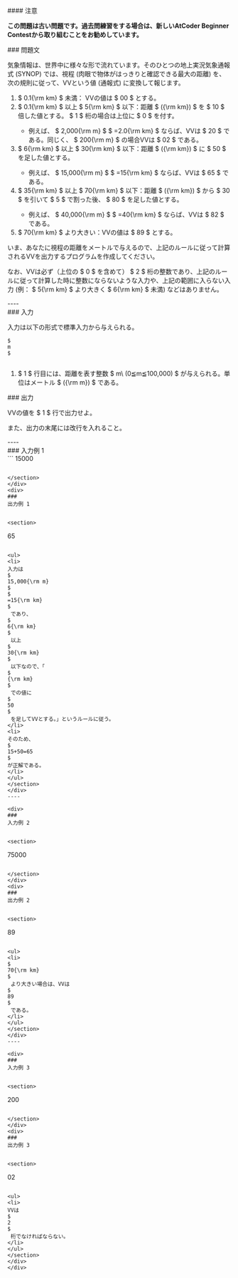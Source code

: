 <div>
<div>
#### 
注意


<p>
<b>
この問題は古い問題です。過去問練習をする場合は、新しいAtCoder Beginner Contestから取り組むことをお勧めしています。
</b>
</p>
### 
問題文


<section>

気象情報は、世界中に様々な形で流れています。そのひとつの地上実況気象通報式 (SYNOP) では、視程 (肉眼で物体がはっきりと確認できる最大の距離) を、次の規則に従って、VVという値 (通報式) に変換して報じます。

<ol>
<li>
$
0.1{\rm km}
$
 未満： VVの値は 
$
00
$
 とする。
</li>
<li>
$
0.1{\rm km}
$
 以上 
$
5{\rm km}
$
 以下：距離 
$
({\rm km})
$
 を 
$
10
$
 倍した値とする。
$
1
$
 桁の場合は上位に 
$
0
$
 を付す。
</li>
<ul>
<li>
例えば、
$
2,000{\rm m}
$
$
=2.0{\rm km}
$
 ならば、VVは 
$
20
$
 である。同じく、
$
200{\rm m}
$
の場合VVは 
$
02
$
 である。
</li>
</ul>
<li>
$
6{\rm km}
$
 以上 
$
30{\rm km}
$
 以下：距離 
$
({\rm km})
$
 に 
$
50
$
 を足した値とする。
</li>
<ul>
<li>
例えば、
$
15,000{\rm m}
$
$
=15{\rm km}
$
 ならば、VVは 
$
65
$
 である。
</li>
</ul>
<li>
$
35{\rm km}
$
 以上 
$
70{\rm km}
$
 以下：距離 
$
({\rm km})
$
 から 
$
30
$
 を引いて 
$
5
$
 で割った後、
$
80
$
 を足した値とする。
</li>
<ul>
<li>
例えば、
$
40,000{\rm m}
$
$
=40{\rm km}
$
 ならば、VVは 
$
82
$
 である。
</li>
</ul>
<li>
$
70{\rm km}
$
 より大きい：VVの値は 
$
89
$
 とする。
</li>
</ol>

いま、あなたに視程の距離をメートルで与えるので、上記のルールに従って計算されるVVを出力するプログラムを作成してください。





なお、VVは必ず（上位の 
$
0
$
 を含めて）
$
2
$
桁の整数であり、上記のルールに従って計算した時に整数にならないような入力や、上記の範囲に入らない入力 (例：
$
5{\rm km}
$
 より大きく 
$
6{\rm km}
$
 未満) などはありません。

</section>
</div>
----

<div>
<div>
### 
入力


<section>

入力は以下の形式で標準入力から与えられる。

```
$
m
$


```

<ol>
<li>
$
1
$
 行目には、距離を表す整数 
$
m\ (0≦m≦100,000)
$
 が与えられる。単位はメートル 
$
({\rm m})
$
 である。
</li>
</ol>
</section>
</div>
<div>
### 
出力


<section>

VVの値を 
$
1
$
 行で出力せよ。



また、出力の末尾には改行を入れること。

</section>
</div>
</div>
----

<div>
### 
入力例 1


<section>
```
15000

```

</section>
</div>
<div>
### 
出力例 1


<section>
```
65

```

<ul>
<li>
入力は
$
15,000{\rm m}
$
$
=15{\rm km}
$
 であり、
$
6{\rm km}
$
 以上 
$
30{\rm km}
$
 以下なので、「
$
{\rm km}
$
 での値に 
$
50
$
 を足してVVとする。」というルールに従う。
</li>
<li>
そのため、
$
15+50=65
$
が正解である。
</li>
</ul>
</section>
</div>
----

<div>
### 
入力例 2


<section>
```
75000

```

</section>
</div>
<div>
### 
出力例 2


<section>
```
89

```

<ul>
<li>
$
70{\rm km}
$
 より大きい場合は、VVは 
$
89
$
 である。
</li>
</ul>
</section>
</div>
----

<div>
### 
入力例 3


<section>
```
200

```

</section>
</div>
<div>
### 
出力例 3


<section>
```
02

```

<ul>
<li>
VVは 
$
2
$
 桁でなければならない。
</li>
</ul>
</section>
</div>
</div>
